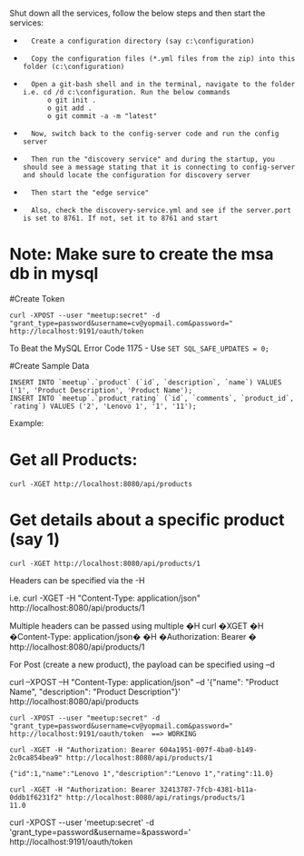 Shut down all the services, follow the below steps and then start the services:
 
-       Create a configuration directory (say c:\configuration)
-       Copy the configuration files (*.yml files from the zip) into this folder (c:\configuration)
-       Open a git-bash shell and in the terminal, navigate to the folder i.e. cd /d c:\configuration. Run the below commands
			o git init .
			o git add .
			o git commit -a -m "latest"

-       Now, switch back to the config-server code and run the config server
-       Then run the "discovery service" and during the startup, you should see a message stating that it is connecting to config-server and should locate the configuration for discovery server
-       Then start the "edge service"
-       Also, check the discovery-service.yml and see if the server.port is set to 8761. If not, set it to 8761 and start

Note: Make sure to create the msa db in mysql
========================================
#Create Token

```
curl -XPOST --user "meetup:secret" -d "grant_type=password&username=cv@yopmail.com&password=" http://localhost:9191/oauth/token
```

To Beat the MySQL Error Code 1175 - Use ``SET SQL_SAFE_UPDATES = 0;``

#Create Sample Data

```
INSERT INTO `meetup`.`product` (`id`, `description`, `name`) VALUES ('1', 'Product Description', 'Product Name');
INSERT INTO `meetup`.`product_rating` (`id`, `comments`, `product_id`, `rating`) VALUES ('2', 'Lenovo 1', '1', '11');
```

Example: 
# Get all Products:
```
curl -XGET http://localhost:8080/api/products
```

# Get details about a specific product (say 1)

```
curl -XGET http://localhost:8080/api/products/1
```

Headers can be specified via the -H
 
i.e.
curl -XGET -H "Content-Type: application/json" http://localhost:8080/api/products/1
 
Multiple headers can be passed using multiple �H
curl �XGET �H �Content-Type: application/json� �H �Authorization: Bearer <accesstoken>� http://localhost:8080/api/products/1
 
For Post (create a new product), the payload can be specified using –d
 
curl –XPOST –H "Content-Type: application/json" –d '{"name": "Product Name", "description": "Product Description"}' http://localhost:8080/api/products



~~~~~~~~~~~~~~~~~~~~~~~~~~~~~~~~~~~~~~~~~~~~~~~~~~~~~~~~~~~~~~~~~~~~~~~~~~~~~~~~~~~~~~~~~~~~~~~~~~~~~~~~~~~~~~~~~~~~~~~~~~~~~~~~~~~~~~~~~~~~~~
curl -XPOST --user "meetup:secret" -d "grant_type=password&username=cv@yopmail.com&password=" http://localhost:9191/oauth/token  ==> WORKING

curl -XGET -H "Authorization: Bearer 604a1951-007f-4ba0-b149-2c0ca854bea9" http://localhost:8080/api/products/1

{"id":1,"name":"Lenovo 1","description":"Lenovo 1","rating":11.0}

curl -XGET -H "Authorization: Bearer 32413787-7fcb-4381-b11a-0ddb1f6231f2" http://localhost:8080/api/ratings/products/1
11.0

~~~~~~~~~~~~~~~~~~~~~~~~~~~~~~~~~~~~~~~~~~~~~~~~~~~~~~~~~~~~~~~~~~~~~~~~~~~~~~~~~~~~~~~~~~~~~~~~~~~~~~~~~~~~~~~~~~~~~~~~~~~~~~~~~~~~~~~~~~~~~~~~

curl -XPOST --user 'meetup:secret' -d 'grant_type=password&username=<whatever-is-the-username>&password=<whatever-is-the-user-password>' http://localhost:9191/oauth/token
